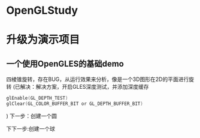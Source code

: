 # OpenGLStudy
# 升级为演示项目

## 一个使用OpenGLES的基础demo

四棱锥旋转，存在BUG，从运行效果来分析，像是一个3D图形在2D的平面进行旋转
(已解决：解决方案，开启GLES深度测试，并添加深度缓存
```kotlin
glEnable(GL_DEPTH_TEST)
glClear(GL_COLOR_BUFFER_BIT or GL_DEPTH_BUFFER_BIT)
```
)
下一步：创建一个圆

下下一步:创建一个球